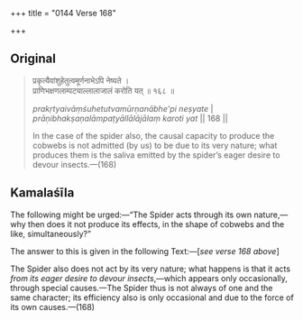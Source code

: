 +++
title = "0144 Verse 168"

+++
## Original 
>
> प्रकृत्यैवांशुहेतुत्वमूर्णनाभेऽपि नेष्यते ।  
> प्राणिभक्षणलाम्पट्याल्लालाजालं करोति यत् ॥ १६८ ॥ 
>
> *prakṛtyaivāṃśuhetutvamūrṇanābhe'pi neṣyate* \|  
> *prāṇibhakṣaṇalāmpaṭyāllālājālaṃ karoti yat* \|\| 168 \|\| 
>
> In the case of the spider also, the causal capacity to produce the cobwebs is not admitted (by us) to be due to its very nature; what produces them is the saliva emitted by the spider’s eager desire to devour insects.—(168)



## Kamalaśīla

The following might be urged:—“The Spider acts through its own nature,—why then does it not produce its effects, in the shape of cobwebs and the like, simultaneously?”

The answer to this is given in the following Text:—[*see verse 168 above*]

The Spider also does not act by its very nature; what happens is that it acts *from its eager desire to devour insects*,—which appears only occasionally, through special causes.—The Spider thus is not always of one and the same character; its efficiency also is only occasional and due to the force of its own causes.—(168)



